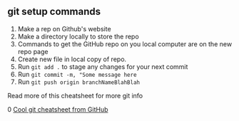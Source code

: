 ## git setup commands

1. Make a rep on Github's website
2. Make a directory locally to store the repo
3. Commands to get the GitHub repo on you local computer are on the new repo page
4. Create new file in local copy of repo.
5. Run `git add .` to stage any changes for your next commit
6. Run `git commit -m, "Some message here`
7. Run `git push origin branchNameBlahBlah`

Read more of this cheatsheet for more git info

0 [Cool git cheatsheet from GitHub](https://education.github.com/git-cheat-sheet-education.pdf)